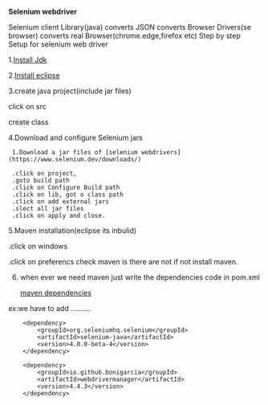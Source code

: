 **Selenium webdriver**

Selenium client Library(java) converts JSON  converts Browser Drivers(se browser) converts  real Browser(chrome.edge,firefox etc)
Step by step Setup for selenium web driver

1.[Install Jdk](https://www.oracle.com/in/java/technologies/javase/javase-jdk8-downloads.html)

2.[Install eclipse](https://www.eclipse.org/downloads/)

3.create java project(include jar files)

   click on src
   
   create class
   
4.Download and configure Selenium jars

     1.Download a jar files of [selenium webdrivers](https://www.selenium.dev/downloads/)
    
     .click on project, 
     .goto build path
     .click on Configure Build path
     .click on lib, got o class path
     .click on add external jars
     .slect all jar files 
     .click on apply and close.
    
5.Maven installation(eclipse its inbulid)    
 
   .click on windows
  
   .click on preferencs check maven is there are not if not install maven.
  
 6) when ever we need maven just write the dependencies code in pom.xml
 
    [maven dependencies](https://mvnrepository.com/artifact/org.seleniumhq.selenium/selenium-java)
 
   ex:we have to add 
   <dependencies>..........</dependencies>
		
		<dependency>
			<groupId>org.seleniumhq.selenium</groupId>
			<artifactId>selenium-java</artifactId>
			<version>4.0.0-beta-4</version>
		</dependency>

		<dependency>
			<groupId>io.github.bonigarcia</groupId>
			<artifactId>webdrivermanager</artifactId>
			<version>4.4.3</version>
		</dependency>
	
  
